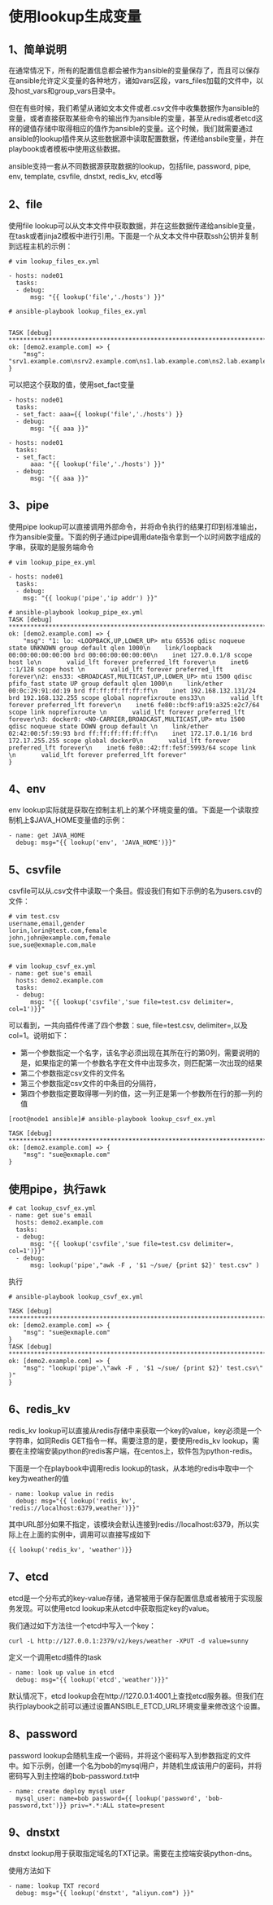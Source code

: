 # 使用lookup生成变量

## 1、简单说明

在通常情况下，所有的配置信息都会被作为ansible的变量保存了，而且可以保存在ansible允许定义变量的各种地方，诸如vars区段，vars_files加载的文件中，以及host_vars和group_vars目录中。

但在有些时候，我们希望从诸如文本文件或者.csv文件中收集数据作为ansible的变量，或者直接获取某些命令的输出作为ansible的变量，甚至从redis或者etcd这样的键值存储中取得相应的值作为ansible的变量。这个时候，我们就需要通过ansible的lookup插件来从这些数据源中读取配置数据，传递给ansbile变量，并在playbook或者模板中使用这些数据。

ansible支持一套从不同数据源获取数据的lookup，包括file, password, pipe, env, template, csvfile, dnstxt, redis_kv, etcd等

## 2、file

使用file lookup可以从文本文件中获取数据，并在这些数据传递给ansible变量，在task或者jinja2模板中进行引用。下面是一个从文本文件中获取ssh公钥并复制到远程主机的示例：
```
# vim lookup_files_ex.yml

- hosts: node01
  tasks:
  - debug:
      msg: "{{ lookup('file','./hosts') }}"
```


```
# ansible-playbook lookup_files_ex.yml


TASK [debug] **********************************************************************************************************************************
ok: [demo2.example.com] => {
    "msg": "srv1.example.com\nsrv2.example.com\ns1.lab.example.com\ns2.lab.example.com\n\n[web]\njupiter.lab.example.com\nsaturn.example.com\n\n[db]\ndb1.example.com\ndb2.example.com\ndb3.example.com\n\n[lb]\nlb1.lab.example.com\nlb2.lab.example.com\n\n[boston]\ndb1.example.com\njupiter.lab.example.com\nlb2.lab.example.com\n\n[london]\ndb2.example.com\ndb3.example.com\nfile1.lab.example.com\nlb1.lab.example.com\n\n[dev]\nweb1.lab.example.com\ndb3.example.com\n\n[stage]\nfile2.example.com\ndb2.example.com\n\n[prod]\nlb2.lab.example.com\ndb1.example.com\njupiter.lab.example.com\n\n[function:children]\nweb\ndb\nlb\ncity\n\n[city:children]\nboston\nlondon\nenvironments\n\n[environments:children]\ndev\nstage\nprod\nnew\n\n[new]\n172.25.252.23\n172.25.252.44"
}
```

可以把这个获取的值，使用set_fact变量
```
- hosts: node01
  tasks:
  - set_fact: aaa={{ lookup('file','./hosts') }}
  - debug:
      msg: "{{ aaa }}"
```

```
- hosts: node01
  tasks:
  - set_fact:
      aaa: "{{ lookup('file','./hosts') }}"
  - debug:
      msg: "{{ aaa }}"

```


## 3、pipe

使用pipe lookup可以直接调用外部命令，并将命令执行的结果打印到标准输出，作为ansible变量。下面的例子通过pipe调用date指令拿到一个以时间数字组成的字串，获取的是服务端命令
```
# vim lookup_pipe_ex.yml

- hosts: node01
  tasks:
  - debug:
    msg: "{{ lookup('pipe','ip addr') }}"
```

```
# ansible-playbook lookup_pipe_ex.yml
TASK [debug] **********************************************************************************************************************************
ok: [demo2.example.com] => {
    "msg": "1: lo: <LOOPBACK,UP,LOWER_UP> mtu 65536 qdisc noqueue state UNKNOWN group default qlen 1000\n    link/loopback 00:00:00:00:00:00 brd 00:00:00:00:00:00\n    inet 127.0.0.1/8 scope host lo\n       valid_lft forever preferred_lft forever\n    inet6 ::1/128 scope host \n       valid_lft forever preferred_lft forever\n2: ens33: <BROADCAST,MULTICAST,UP,LOWER_UP> mtu 1500 qdisc pfifo_fast state UP group default qlen 1000\n    link/ether 00:0c:29:91:dd:19 brd ff:ff:ff:ff:ff:ff\n    inet 192.168.132.131/24 brd 192.168.132.255 scope global noprefixroute ens33\n       valid_lft forever preferred_lft forever\n    inet6 fe80::bcf9:af19:a325:e2c7/64 scope link noprefixroute \n       valid_lft forever preferred_lft forever\n3: docker0: <NO-CARRIER,BROADCAST,MULTICAST,UP> mtu 1500 qdisc noqueue state DOWN group default \n    link/ether 02:42:00:5f:59:93 brd ff:ff:ff:ff:ff:ff\n    inet 172.17.0.1/16 brd 172.17.255.255 scope global docker0\n       valid_lft forever preferred_lft forever\n    inet6 fe80::42:ff:fe5f:5993/64 scope link \n       valid_lft forever preferred_lft forever"
}
```

## 4、env

env lookup实际就是获取在控制主机上的某个环境变量的值。下面是一个读取控制机上$JAVA_HOME变量值的示例：
```
- name: get JAVA_HOME
  debug: msg="{{ lookup('env', 'JAVA_HOME')}}"
```

## 5、csvfile

csvfile可以从.csv文件中读取一个条目。假设我们有如下示例的名为users.csv的文件：
```
# vim test.csv
username,email,gender
lorin,lorin@test.com,female
john,john@example.com,female
sue,sue@exmaple.com,male


# vim lookup_csvf_ex.yml
- name: get sue's email
  hosts: demo2.example.com  
  tasks:
  - debug: 
      msg: "{{ lookup('csvfile','sue file=test.csv delimiter=, col=1')}}"
```
可以看到，一共向插件传递了四个参数：sue, file=test.csv, delimiter=,以及col=1。说明如下：
- 第一个参数指定一个名字，该名字必须出现在其所在行的第0列，需要说明的是，如果指定的第一个参数名字在文件中出现多次，则匹配第一次出现的结果
- 第二个参数指定csv文件的文件名
- 第三个参数指定csv文件的中条目的分隔符，
- 第四个参数指定要取得哪一列的值，这一列正是第一个参数所在行的那一列的值

```
[root@node1 ansible]# ansible-playbook lookup_csvf_ex.yml

TASK [debug] **********************************************************************************************************************************
ok: [demo2.example.com] => {
    "msg": "sue@exmaple.com"
}
```

## 使用pipe，执行awk
```
# cat lookup_csvf_ex.yml
- name: get sue's email
  hosts: demo2.example.com  
  tasks:
  - debug: 
      msg: "{{ lookup('csvfile','sue file=test.csv delimiter=, col=1')}}"
  - debug: 
      msg: lookup('pipe',"awk -F , '$1 ~/sue/ {print $2}' test.csv" )
```

执行
```
# ansible-playbook lookup_csvf_ex.yml

TASK [debug] **********************************************************************************************************************************
ok: [demo2.example.com] => {
    "msg": "sue@exmaple.com"
}
TASK [debug] **********************************************************************************************************************************
ok: [demo2.example.com] => {
    "msg": "lookup('pipe',\"awk -F , '$1 ~/sue/ {print $2}' test.csv\" )"
}
```

## 6、redis_kv

redis_kv lookup可以直接从redis存储中来获取一个key的value，key必须是一个字符串，如同Redis GET指令一样。需要注意的是，要使用redis_kv lookup，需要在主控端安装python的redis客户端，在centos上，软件包为python-redis。

下面是一个在playbook中调用redis lookup的task，从本地的redis中取中一个key为weather的值
```
- name: lookup value in redis
  debug: msg="{{ lookup('redis_kv', 'redis://localhost:6379,weather')}}"
```
 
其中URL部分如果不指定，该模块会默认连接到redis://localhost:6379，所以实际上在上面的实例中，调用可以直接写成如下
```
{{ lookup('redis_kv', 'weather')}}
```

## 7、etcd

etcd是一个分布式的key-value存储，通常被用于保存配置信息或者被用于实现服务发现。可以使用etcd lookup来从etcd中获取指定key的value。

我们通过如下方法往一个etcd中写入一个key：
```
curl -L http://127.0.0.1:2379/v2/keys/weather -XPUT -d value=sunny
```
定义一个调用etcd插件的task
```
- name: look up value in etcd
  debug: msg="{{ lookup('etcd','weather')}}"
```
默认情况下，etcd lookup会在http://127.0.0.1:4001上查找etcd服务器。但我们在执行playbook之前可以通过设置ANSIBLE_ETCD_URL环境变量来修改这个设置。

## 8、password

password lookup会随机生成一个密码，并将这个密码写入到参数指定的文件中。如下示例，创建一个名为bob的mysql用户，并随机生成该用户的密码，并将密码写入到主控端的bob-password.txt中
```
- name: create deploy mysql user
  mysql_user: name=bob password={{ lookup('password', 'bob-password,txt')}} priv=*.*:ALL state=present
```
## 9、dnstxt

dnstxt lookup用于获取指定域名的TXT记录。需要在主控端安装python-dns。

使用方法如下
```
- name: lookup TXT record
  debug: msg="{{ lookup('dnstxt', "aliyun.com") }}"
```
